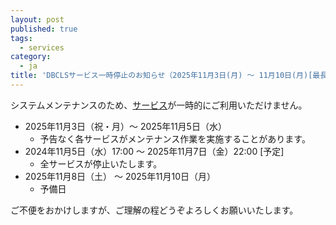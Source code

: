 ```yaml
---
layout: post
published: true
tags:
  - services
category:
  - ja
title: 'DBCLSサービス一時停止のお知らせ（2025年11月3日(月) ～ 11月10日(月)[最長]）'
---
```

システムメンテナンスのため、[サービス](https://dbcls.rois.ac.jp/services.html)が一時的にご利用いただけません。

* 2025年11月3日（祝・月）〜  2025年11月5日（水）
  * 予告なく各サービスがメンテナンス作業を実施することがあります。
* 2024年11月5日（水）17:00 〜  2025年11月7日（金）22:00 [予定]
  * 全サービスが停止いたします。
* 2025年11月8日（土） 〜  2025年11月10日（月）
  * 予備日
    
ご不便をおかけしますが、ご理解の程どうぞよろしくお願いいたします。
